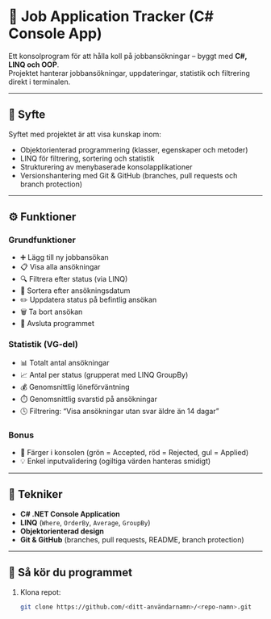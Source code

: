 ﻿# 💼 Job Application Tracker (C# Console App)

Ett konsolprogram för att hålla koll på jobbansökningar – byggt med **C#, LINQ och OOP**.  
Projektet hanterar jobbansökningar, uppdateringar, statistik och filtrering direkt i terminalen.

---

## 🎯 Syfte
Syftet med projektet är att visa kunskap inom:
- Objektorienterad programmering (klasser, egenskaper och metoder)
- LINQ för filtrering, sortering och statistik
- Strukturering av menybaserade konsolapplikationer
- Versionshantering med Git & GitHub (branches, pull requests och branch protection)

---

## ⚙️ Funktioner

### Grundfunktioner
- ➕ Lägg till ny jobbansökan  
- 📋 Visa alla ansökningar  
- 🔍 Filtrera efter status (via LINQ)  
- 📅 Sortera efter ansökningsdatum  
- ✏️ Uppdatera status på befintlig ansökan  
- 🗑️ Ta bort ansökan  
- 💾 Avsluta programmet  

### Statistik (VG-del)
- 📊 Totalt antal ansökningar  
- 📈 Antal per status (grupperat med LINQ GroupBy)  
- 💰 Genomsnittlig löneförväntning  
- ⏱️ Genomsnittlig svarstid på ansökningar  
- 🕓 Filtrering: “Visa ansökningar utan svar äldre än 14 dagar”  

### Bonus
- 🎨 Färger i konsolen (grön = Accepted, röd = Rejected, gul = Applied)  
- 💡 Enkel inputvalidering (ogiltiga värden hanteras smidigt)  

---

## 🧠 Tekniker
- **C# .NET Console Application**
- **LINQ** (`Where`, `OrderBy`, `Average`, `GroupBy`)
- **Objektorienterad design**
- **Git & GitHub** (branches, pull requests, README, branch protection)

---

## 🚀 Så kör du programmet
1. Klona repot:
   ```bash
   git clone https://github.com/<ditt-användarnamn>/<repo-namn>.git
